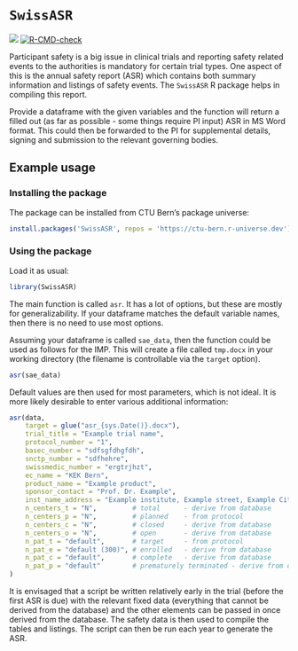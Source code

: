 
<!-- README.md is generated from README.Rmd. Please edit that file -->

# `SwissASR`

[![](https://img.shields.io/badge/dev%20version-0.4.0-blue.svg)](https://github.com/CTU-Bern/redcaptools)
[![R-CMD-check](https://github.com/CTU-Bern/SwissASR/workflows/R-CMD-check/badge.svg)](https://github.com/CTU-Bern/SwissASR/actions)

Participant safety is a big issue in clinical trials and reporting
safety related events to the authorities is mandatory for certain trial
types. One aspect of this is the annual safety report (ASR) which
contains both summary information and listings of safety events. The
`SwissASR` R package helps in compiling this report.

Provide a dataframe with the given variables and the function will
return a filled out (as far as possible - some things require PI input)
ASR in MS Word format. This could then be forwarded to the PI for
supplemental details, signing and submission to the relevant governing
bodies.

## Example usage

### Installing the package

The package can be installed from CTU Bern’s package universe:

``` r
install.packages('SwissASR', repos = 'https://ctu-bern.r-universe.dev')
```

### Using the package

Load it as usual:

``` r
library(SwissASR)
```

The main function is called `asr`. It has a lot of options, but these
are mostly for generalizability. If your dataframe matches the default
variable names, then there is no need to use most options.

Assuming your dataframe is called `sae_data`, then the function could be
used as follows for the IMP. This will create a file called `tmp.docx`
in your working directory (the filename is controllable via the `target`
option).

``` r
asr(sae_data)
```

Default values are then used for most parameters, which is not ideal. It
is more likely desirable to enter various additional information:

``` r
asr(data,
    target = glue("asr_{sys.Date()}.docx"),
    trial_title = "Example trial name", 
    protocol_number = "1", 
    basec_number = "sdfsgfdhgfdh", 
    snctp_number = "sdfhehre", 
    swissmedic_number = "ergtrjhzt", 
    ec_name = "KEK Bern", 
    product_name = "Example product", 
    sponsor_contact = "Prof. Dr. Example", 
    inst_name_address = "Example institute, Example street, Example City", 
    n_centers_t = "N",         # total      - derive from database
    n_centers_p = "N",         # planned    - from protocol
    n_centers_c = "N",         # closed     - derive from database
    n_centers_o = "N",         # open       - derive from database
    n_pat_t = "default",       # target     - from protocol
    n_pat_e = "default (300)", # enrolled   - derive from database
    n_pat_c = "default",       # complete   - derive from database
    n_pat_p = "default"        # prematurely terminated - derive from database
)
```

It is envisaged that a script be written relatively early in the trial
(before the first ASR is due) with the relevant fixed data (everything
that cannot be derived from the database) and the other elements can be
passed in once derived from the database. The safety data is then used
to compile the tables and listings. The script can then be run each year
to generate the ASR.
